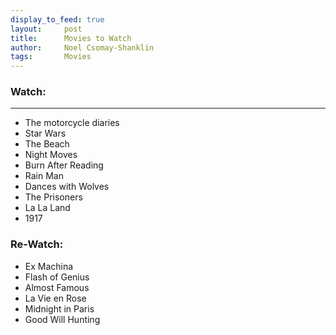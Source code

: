 ```yaml
---
display_to_feed: true
layout:     post
title:      Movies to Watch
author:     Noel Csomay-Shanklin
tags: 		Movies
---
```

### Watch:
---
* The motorcycle diaries
* Star Wars
* The Beach
* Night Moves
* Burn After Reading
* Rain Man
* Dances with Wolves
* The Prisoners
* La La Land
* 1917

### Re-Watch:
* Ex Machina
* Flash of Genius
* Almost Famous
* La Vie en Rose
* Midnight in Paris
* Good Will Hunting

